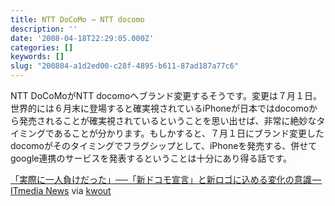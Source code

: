 ```yaml
---
title: NTT DoCoMo → NTT docomo
description: ''
date: '2008-04-18T22:29:05.000Z'
categories: []
keywords: []
slug: "200804-a1d2ed00-c28f-4895-b611-87ad187a77c6"
---
```

NTT DoCoMoがNTT docomoへブランド変更するそうです。変更は７月１日。世界的には６月末に登場すると確実視されているiPhoneが日本ではdocomoから発売されることが確実視されているということを思い出せば、非常に絶妙なタイミングであることが分かります。もしかすると、７月１日にブランド変更したdocomoがそのタイミングでフラグシップとして、iPhoneを発売する、併せてgoogle連携のサービスを発表するということは十分にあり得る話です。

[「実際に一人負けだった」──「新ドコモ宣言」と新ロゴに込める変化の意識 — ITmedia News](http://www.itmedia.co.jp/news/articles/0804/18/news100.html) via [kwout](http://itmedia.kwout.com/quote/8pk8pmv7)